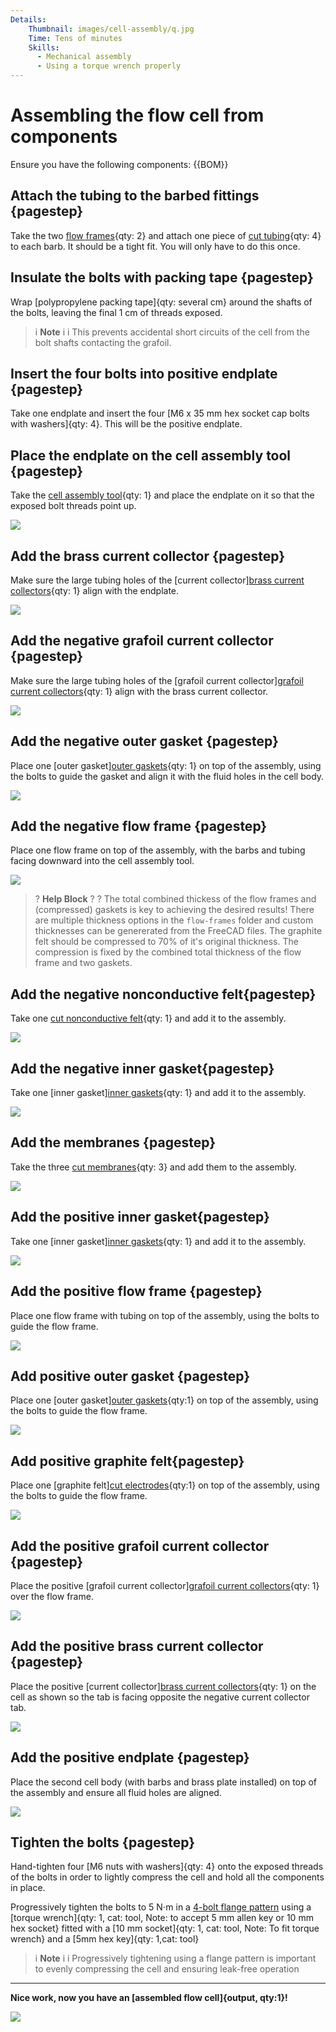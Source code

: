 ```yaml
---
Details:
    Thumbnail: images/cell-assembly/q.jpg
    Time: Tens of minutes
    Skills:
      - Mechanical assembly
      - Using a torque wrench properly
---
```

<!-- There should be only one Header per page. You do not need to use all the keys -->
# Assembling the flow cell from components

Ensure you have the following components:
{{BOM}}

## Attach the tubing to the barbed fittings {pagestep}

Take the two [flow frames](fromstep){qty: 2} and attach one piece of [cut tubing](fromstep){qty: 4} to each barb. It should be a tight fit. You will only have to do this once.

## Insulate the bolts with packing tape {pagestep}

Wrap [polypropylene packing tape]{qty: several cm} around the shafts of the bolts, leaving the final 1 cm of threads exposed. 

>i **Note** 
>i
>i This prevents accidental short circuits of the cell from the bolt shafts contacting the grafoil.

## Insert the four bolts into positive endplate {pagestep}

Take one endplate and insert the four [M6 x 35 mm hex socket cap bolts with washers]{qty: 4}. This will be the positive endplate.

## Place the endplate on the cell assembly tool {pagestep}

Take the [cell assembly tool](fromstep){qty: 1} and place the endplate on it so that the exposed bolt threads point up.

![](images/cell-assembly/a.jpg)

## Add the brass current collector {pagestep}

Make sure the large tubing holes of the [current collector][brass current collectors](fromstep){qty: 1} align with the endplate.

![](images/cell-assembly/b.jpg)

## Add the negative grafoil current collector {pagestep}

Make sure the large tubing holes of the [grafoil current collector][grafoil current collectors](fromstep){qty: 1} align with the brass current collector.

![](images/cell-assembly/c.jpg)

## Add the negative outer gasket {pagestep}

Place one [outer gasket][outer gaskets](fromstep){qty: 1} on top of the assembly, using the bolts to guide the gasket and align it with the fluid holes in the cell body.

![](images/cell-assembly/d.jpg)

## Add the negative flow frame {pagestep}

Place one flow frame on top of the assembly, with the barbs and tubing facing downward into the cell assembly tool.

![](images/cell-assembly/e.jpg)

>? **Help Block** 
>?
>? The total combined thickess of the flow frames and (compressed) gaskets is key to achieving the desired results! There are multiple thickness options in the `flow-frames` folder and custom thicknesses can be genererated from the FreeCAD files. The graphite felt should be compressed to 70% of it's original thickness. The compression is fixed by the combined total thickness of the flow frame and two gaskets.

## Add the negative nonconductive felt{pagestep}

Take one [cut nonconductive felt](fromstep){qty: 1} and add it to the assembly.

![](images/cell-assembly/f.jpg)

## Add the negative inner gasket{pagestep}

Take one [inner gasket][inner gaskets](fromstep){qty: 1} and add it to the assembly.

![](images/cell-assembly/g.jpg)

## Add the membranes {pagestep}

Take the three [cut membranes](fromstep){qty: 3} and add them to the assembly.

![](images/cell-assembly/h.jpg)


## Add the positive inner gasket{pagestep}

Take one [inner gasket][inner gaskets](fromstep){qty: 1} and add it to the assembly.

![](images/cell-assembly/i.jpg)

## Add the positive flow frame {pagestep}

Place one flow frame with tubing on top of the assembly, using the bolts to guide the flow frame.

![](images/cell-assembly/k.jpg)

## Add positive outer gasket {pagestep}

Place one [outer gasket][outer gaskets](fromstep){qty:1} on top of the assembly, using the bolts to guide the flow frame.

![](images/cell-assembly/l.jpg)

## Add positive graphite felt{pagestep}

Place one [graphite felt][cut electrodes](fromstep){qty:1} on top of the assembly, using the bolts to guide the flow frame.

![](images/cell-assembly/m.jpg)

## Add the positive grafoil current collector {pagestep}

Place the positive [grafoil current collector][grafoil current collectors](fromstep){qty: 1} over the flow frame.

![](images/cell-assembly/n.jpg)

## Add the positive brass current collector {pagestep}

Place the positive [current collector][brass current collectors](fromstep){qty: 1} on the cell as shown so the tab is facing opposite the negative current collector tab.

![](images/cell-assembly/o.jpg)

## Add the positive endplate {pagestep}

Place the second cell body (with barbs and brass plate installed) on top of the assembly and ensure all fluid holes are aligned. 

![](images/cell-assembly/p.jpg)

## Tighten the bolts {pagestep}

Hand-tighten four [M6 nuts with washers]{qty: 4} onto the exposed threads of the bolts in order to lightly compress the cell and hold all the components in place.

Progressively tighten the bolts to 5 N⋅m in a [4-bolt flange pattern](https://www.flangeboltchart.com/torque-patterns/4-bolt-torque-pattern) using a [torque wrench]{qty: 1, cat: tool, Note: to accept 5 mm allen key or 10 mm hex socket} fitted with a [10 mm socket]{qty: 1, cat: tool, Note: To fit torque wrench} and a [5mm hex key]{qty: 1,cat: tool}

>i **Note** 
>i
>i Progressively tightening using a flange pattern is important to evenly compressing the cell and ensuring leak-free operation



-------------------------------------------------------------

**Nice work, now you have an [assembled flow cell]{output, qty:1}!**

![](images/cell-assembly/q.jpg)



